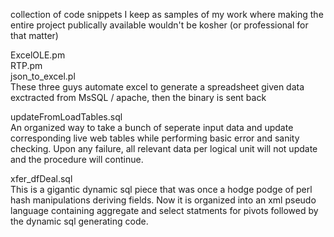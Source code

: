 collection of code snippets I keep as samples of my work where making the entire project publically available wouldn't be kosher (or professional for that matter)<p>


ExcelOLE.pm<br>
RTP.pm<br>
json_to_excel.pl<br>
  These three guys automate excel to generate a spreadsheet given data exctracted from MsSQL / apache, then the binary is sent back <p>


updateFromLoadTables.sql<br>
  An organized way to take a bunch of seperate input data and update corresponding live web tables while performing basic error and sanity checking.  Upon any failure, all relevant data per logical unit will not update and the procedure will continue.

xfer_dfDeal.sql<br>
  This is a gigantic dynamic sql piece that was once a hodge podge of perl hash manipulations deriving fields.  Now it is organized into an xml pseudo language containing aggregate and select statments for pivots followed by the dynamic sql generating code.
